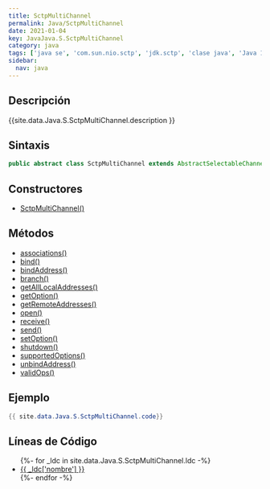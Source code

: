 ```yaml
---
title: SctpMultiChannel
permalink: Java/SctpMultiChannel
date: 2021-01-04
key: JavaJava.S.SctpMultiChannel
category: java
tags: ['java se', 'com.sun.nio.sctp', 'jdk.sctp', 'clase java', 'Java 1.7']
sidebar: 
  nav: java
---
```


## Descripción
{{site.data.Java.S.SctpMultiChannel.description }}

## Sintaxis
~~~java
public abstract class SctpMultiChannel extends AbstractSelectableChannel
~~~

## Constructores
* [SctpMultiChannel()](/Java/SctpMultiChannel/SctpMultiChannel/)

## Métodos
* [associations()](/Java/SctpMultiChannel/associations)
* [bind()](/Java/SctpMultiChannel/bind)
* [bindAddress()](/Java/SctpMultiChannel/bindAddress)
* [branch()](/Java/SctpMultiChannel/branch)
* [getAllLocalAddresses()](/Java/SctpMultiChannel/getAllLocalAddresses)
* [getOption()](/Java/SctpMultiChannel/getOption)
* [getRemoteAddresses()](/Java/SctpMultiChannel/getRemoteAddresses)
* [open()](/Java/SctpMultiChannel/open)
* [receive()](/Java/SctpMultiChannel/receive)
* [send()](/Java/SctpMultiChannel/send)
* [setOption()](/Java/SctpMultiChannel/setOption)
* [shutdown()](/Java/SctpMultiChannel/shutdown)
* [supportedOptions()](/Java/SctpMultiChannel/supportedOptions)
* [unbindAddress()](/Java/SctpMultiChannel/unbindAddress)
* [validOps()](/Java/SctpMultiChannel/validOps)

## Ejemplo
~~~java
{{ site.data.Java.S.SctpMultiChannel.code}}
~~~

## Líneas de Código
<ul>
{%- for _ldc in site.data.Java.S.SctpMultiChannel.ldc -%}
   <li>
       <a href="{{_ldc['url'] }}">{{ _ldc['nombre'] }}</a>
   </li>
{%- endfor -%}
</ul>

